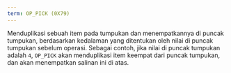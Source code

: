 ```yaml
---
term: OP_PICK (0X79)
---
```


Menduplikasi sebuah item pada tumpukan dan menempatkannya di puncak tumpukan, berdasarkan kedalaman yang ditentukan oleh nilai di puncak tumpukan sebelum operasi. Sebagai contoh, jika nilai di puncak tumpukan adalah `4`, `OP_PICK` akan menduplikasi item keempat dari puncak tumpukan, dan akan menempatkan salinan ini di atas.